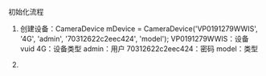 初始化流程
1. 创建设备：CameraDevice mDevice = CameraDevice('VP0191279WWIS', '4G',
     'admin', '70312622c2eec424', 'model');
   VP0191279WWIS：设备vuid
   4G：设备类型
   admin：用户
   70312622c2eec424：密码
   model：类型


2. 
